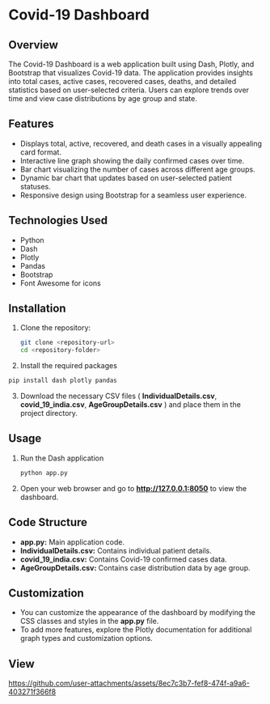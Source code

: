 # Covid-19 Dashboard

## Overview
The Covid-19 Dashboard is a web application built using Dash, Plotly, and Bootstrap that visualizes Covid-19 data. The application provides insights into total cases, active cases, recovered cases, deaths, and detailed statistics based on user-selected criteria. Users can explore trends over time and view case distributions by age group and state.

## Features
- Displays total, active, recovered, and death cases in a visually appealing card format.
- Interactive line graph showing the daily confirmed cases over time.
- Bar chart visualizing the number of cases across different age groups.
- Dynamic bar chart that updates based on user-selected patient statuses.
- Responsive design using Bootstrap for a seamless user experience.

## Technologies Used
- Python
- Dash
- Plotly
- Pandas
- Bootstrap
- Font Awesome for icons

## Installation
1. Clone the repository:
   ```bash
   git clone <repository-url>
   cd <repository-folder>
2. Install the required packages
  ```bash
  pip install dash plotly pandas
  ```
3. Download the necessary CSV files ( **IndividualDetails.csv**, **covid_19_india.csv**, **AgeGroupDetails.csv** ) and place them in the project directory.

## Usage
1. Run the Dash application
      ```bash
      python app.py
      ```
2. Open your web browser and go to **http://127.0.0.1:8050** to view the dashboard.

## Code Structure
- **app.py:** Main application code.
- **IndividualDetails.csv:** Contains individual patient details.
- **covid_19_india.csv:** Contains Covid-19 confirmed cases data.
- **AgeGroupDetails.csv:** Contains case distribution data by age group.

## Customization
- You can customize the appearance of the dashboard by modifying the CSS classes and styles in the **app.py** file.
- To add more features, explore the Plotly documentation for additional graph types and customization options.

## View 
https://github.com/user-attachments/assets/8ec7c3b7-fef8-474f-a9a6-403271f366f8



  
